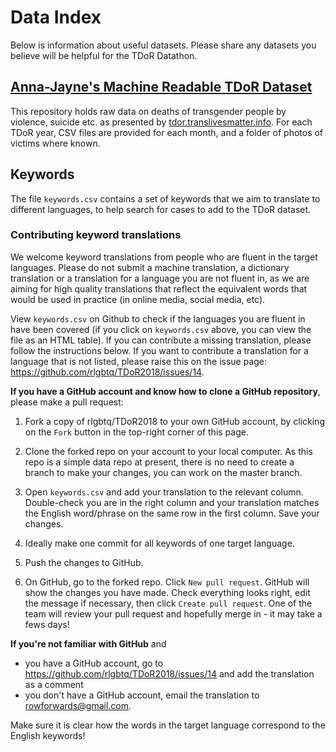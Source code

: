 # Data Index

Below is information about useful datasets. Please share any datasets you believe will be helpful for the TDoR Datathon.

## [Anna-Jayne's Machine Readable TDoR Dataset](https://bitbucket.org/annajayne/tdor_data/src/default/)
This repository holds raw data on deaths of transgender people by violence, suicide etc. as presented by [tdor.translivesmatter.info](tdor.translivesmatter.info). For each TDoR year, CSV files are provided for each month, and a folder of photos of victims where known.

## Keywords

The file `keywords.csv` contains a set of keywords that we aim to translate to different languages, to help search for cases to add to the TDoR dataset.

### Contributing keyword translations

We welcome keyword translations from people who are fluent in the target languages. Please do not submit a machine translation, a dictionary translation or a translation for a language you are not fluent in, as we are aiming for high quality translations that reflect the equivalent words that would be used in practice (in online media, social media, etc).

View `keywords.csv` on Github to check if the languages you are fluent in have been covered (if you click on `keywords.csv` above, you can view the file as an HTML table). If you can contribute a missing translation, please follow the instructions below. If you want to contribute a translation for a language that is not listed, please raise this on the issue page: https://github.com/rlgbtq/TDoR2018/issues/14.

**If you have a GitHub account and know how to clone a GitHub repository**, please make a pull request:

1. Fork a copy of rlgbtq/TDoR2018 to your own GitHub account, by clicking on the `Fork` button in the top-right corner of this page.

2. Clone the forked repo on your account to your local computer. As this repo is a simple data repo at present, 
there is no need to create a branch to make your changes, you can work on the master branch.

3. Open `keywords.csv` and add your translation to the relevant column. Double-check you are in the right column and your translation matches the English word/phrase on the same row in the first column. Save your changes.

4. Ideally make one commit for all keywords of one target language.

5. Push the changes to GitHub.

6. On GitHub, go to the forked repo. Click `New pull request`. GitHub will show the changes you have made. Check everything looks right, edit the message if necessary, then click `Create pull request`. One of the team will review your pull request and hopefully merge in - it may take a fews days!

**If you're not familiar with GitHub** and 

- you have a GitHub account, go to https://github.com/rlgbtq/TDoR2018/issues/14 and add the translation as a comment
- you don't have a GitHub account, email the translation to rowforwards@gmail.com.

Make sure it is clear how the words in the target language correspond to the English keywords!




